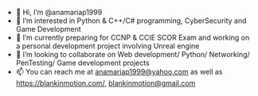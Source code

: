 - 👋 Hi, I’m @anamariap1999
- 👀 I’m interested in Python & C++/C# programming, CyberSecurity and Game Development
- 🌱 I’m currently preparing for CCNP & CCIE SCOR Exam and working on a personal development project involving Unreal engine
- 💞️ I’m looking to collaborate on Web development/ Python/ Networking/ PenTesting/ Game development projects
- 📫 You can reach me at anamariap1999@yahoo.com as well as https://blankinmotion.com/, blankinmotion@gmail.com

<!---
anamariap1999/anamariap1999 is a ✨ special ✨ repository because its `README.md` (this file) appears on your GitHub profile.
You can click the Preview link to take a look at your changes.
--->
